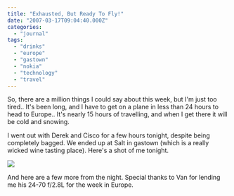 ```yaml
---
title: "Exhausted, But Ready To Fly!"
date: "2007-03-17T09:04:40.000Z"
categories: 
  - "journal"
tags: 
  - "drinks"
  - "europe"
  - "gastown"
  - "nokia"
  - "technology"
  - "travel"
---
```


So, there are a million things I could say about this week, but I'm just too tired.. It's been long, and I have to get on a plane in less than 24 hours to head to Europe.. It's nearly 15 hours of travelling, and when I get there it will be cold and snowing.

I went out with Derek and Cisco for a few hours tonight, despite being completely bagged. We ended up at Salt in gastown (which is a really wicked wine tasting place). Here's a shot of me tonight.

[![](http://farm1.static.flickr.com/177/423864543_9590b41c05.jpg?v=0)](http://www.flickr.com/photos/duanestorey/423864543/)

And here are a few more from the night. Special thanks to Van for lending me his 24-70 f/2.8L for the week in Europe.

